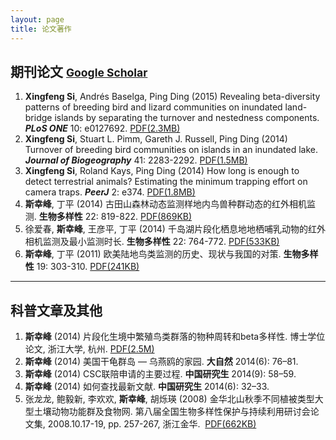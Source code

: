 ```yaml
---
layout: page
title: 论文著作
---
```


## 期刊论文 <small>[**Google Scholar**](http://scholar.google.com/citations?user=wI1qfPsAAAAJ&hl=en) </small>

1. **Xingfeng Si**, Andrés Baselga, Ping Ding (2015) Revealing beta-diversity patterns of breeding bird and lizard communities on inundated land-bridge islands by separating the turnover and nestedness components. ***PLoS ONE*** 10: e0127692. [PDF(2.3MB)](http://sixf.org/files/articles/Si-etal2015.pdf)
1. **Xingfeng Si**, Stuart L. Pimm, Gareth J. Russell, Ping Ding (2014) Turnover of breeding bird communities on islands in an inundated lake. ***Journal of Biogeography*** 41: 2283-2292. [PDF(1.5MB)](http://sixf.org/files/articles/Si-etal2014JB.pdf)
1. **Xingfeng Si**, Roland Kays, Ping Ding (2014) How long is enough to detect terrestrial animals? Estimating the minimum trapping effort on camera traps. ***PeerJ*** 2: e374. [PDF(1.8MB)](http://sixf.org/files/articles/Si-etal2014.pdf)
1. **斯幸峰**, 丁平 (2014) 古田山森林动态监测样地内鸟兽种群动态的红外相机监测. **生物多样性** 22: 819-822.  [PDF(869KB)](http://sixf.org/files/articles/Si-Ding2014.pdf)
1. 徐爱春, **斯幸峰**, 王彦平, 丁平 (2014) 千岛湖片段化栖息地地栖哺乳动物的红外相机监测及最小监测时长. **生物多样性** 22: 764-772.  [PDF(533KB)](http://sixf.org/files/articles/Xu-etal2014.pdf)
1. **斯幸峰**, 丁平 (2011) 欧美陆地鸟类监测的历史、现状与我国的对策. **生物多样性** 19: 303-310.    [PDF(241KB)](http://sixf.org/files/articles/Si-Ding2011.pdf)

---


## 科普文章及其他

1. **斯幸峰** (2014) 片段化生境中繁殖鸟类群落的物种周转和beta多样性. 博士学位论文, 浙江大学, 杭州. [PDF(2.5M)](http://sixf.org/files/articles/Si2014.pdf)
1. **斯幸峰** (2014) 美国干龟群岛 — 乌燕鸥的家园. **大自然** 2014(6): 76–81.
1. **斯幸峰** (2014) CSC联陪申请的主要过程. **中国研究生** 2014(9): 58–59.
1. **斯幸峰** (2014) 如何查找最新文献. **中国研究生** 2014(6): 32–33.
1. 张龙龙, 鲍毅新, 李欢欢, **斯幸峰**, 胡烁瑛 (2008) 金华北山秋季不同植被类型大型土壤动物功能群及食物网. 第八届全国生物多样性保护与持续利用研讨会论文集, 2008.10.17-19, pp. 257-267, 浙江金华.  [PDF(662KB)](http://sixf.org/files/articles/Zhang-etal2008.pdf)